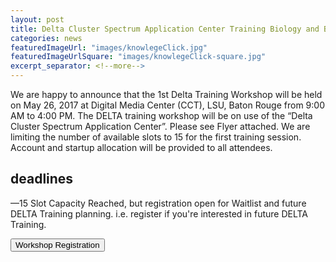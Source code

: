 ```yaml
---
layout: post
title: Delta Cluster Spectrum Application Center Training Biology and Bioinformatics
categories: news
featuredImageUrl: "images/knowlegeClick.jpg"
featuredImageUrlSquare: "images/knowlegeClick-square.jpg"
excerpt_separator: <!--more-->
---
```



<p>We are happy to announce that the 1st Delta Training Workshop will be held on May 26, 2017 at Digital Media Center (CCT), LSU, Baton Rouge from 9:00 AM to 4:00 PM.<!--more--> The DELTA training workshop will be on use of the “Delta Cluster Spectrum Application Center”. Please see Flyer attached. We are limiting the number of available slots to 15 for the first training session. Account and startup allocation will be provided to all attendees.</p>
        <h2>deadlines</h2>
        <p>—15 Slot Capacity Reached, but registration open for Waitlist and future DELTA Training planning. i.e. register if you're interested in future DELTA Training.</p>
        <button type="button" name="registration">Workshop Registration</button>
